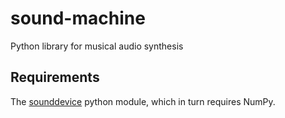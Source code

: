# sound-machine

Python library for musical audio synthesis

## Requirements

The [sounddevice](http://python-sounddevice.readthedocs.org/) python module, which in turn requires NumPy.
